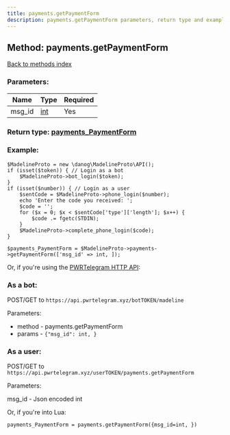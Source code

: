 ```yaml
---
title: payments.getPaymentForm
description: payments.getPaymentForm parameters, return type and example
---
```

## Method: payments.getPaymentForm  
[Back to methods index](index.md)


### Parameters:

| Name     |    Type       | Required |
|----------|---------------|----------|
|msg\_id|[int](../types/int.md) | Yes|


### Return type: [payments\_PaymentForm](../types/payments_PaymentForm.md)

### Example:


```
$MadelineProto = new \danog\MadelineProto\API();
if (isset($token)) { // Login as a bot
    $MadelineProto->bot_login($token);
}
if (isset($number)) { // Login as a user
    $sentCode = $MadelineProto->phone_login($number);
    echo 'Enter the code you received: ';
    $code = '';
    for ($x = 0; $x < $sentCode['type']['length']; $x++) {
        $code .= fgetc(STDIN);
    }
    $MadelineProto->complete_phone_login($code);
}

$payments_PaymentForm = $MadelineProto->payments->getPaymentForm(['msg_id' => int, ]);
```

Or, if you're using the [PWRTelegram HTTP API](https://pwrtelegram.xyz):

### As a bot:

POST/GET to `https://api.pwrtelegram.xyz/botTOKEN/madeline`

Parameters:

* method - payments.getPaymentForm
* params - `{"msg_id": int, }`



### As a user:

POST/GET to `https://api.pwrtelegram.xyz/userTOKEN/payments.getPaymentForm`

Parameters:

msg_id - Json encoded int




Or, if you're into Lua:

```
payments_PaymentForm = payments.getPaymentForm({msg_id=int, })
```

